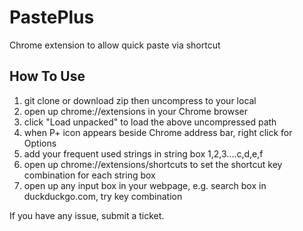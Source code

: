 # PastePlus
Chrome extension to allow quick paste via shortcut

## How To Use
1. git clone or download zip then uncompress to your local
2. open up chrome://extensions in your Chrome browser
3. click "Load unpacked" to load the above uncompressed path
4. when P+ icon appears beside Chrome address bar, right click for Options
5. add your frequent used strings in string box 1,2,3....c,d,e,f
6. open up chrome://extensions/shortcuts to set the shortcut key combination for each string box
7. open up any input box in your webpage, e.g. search box in duckduckgo.com, try key combination

If you have any issue, submit a ticket.
